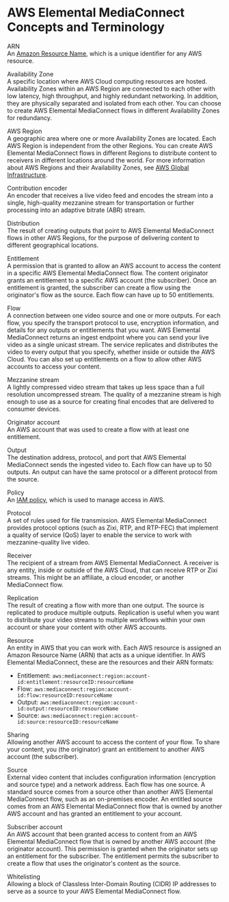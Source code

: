 # AWS Elemental MediaConnect Concepts and Terminology<a name="what-is-concepts"></a>

ARN  
An [Amazon Resource Name](https://docs.aws.amazon.com/general/latest/gr/aws-arns-and-namespaces.html), which is a unique identifier for any AWS resource\.

Availability Zone  
A specific location where AWS Cloud computing resources are hosted\. Availability Zones within an AWS Region are connected to each other with low latency, high throughput, and highly redundant networking\. In addition, they are physically separated and isolated from each other\. You can choose to create AWS Elemental MediaConnect flows in different Availability Zones for redundancy\.

AWS Region  
A geographic area where one or more Availability Zones are located\. Each AWS Region is independent from the other Regions\. You can create AWS Elemental MediaConnect flows in different Regions to distribute content to receivers in different locations around the world\. For more information about AWS Regions and their Availability Zones, see [AWS Global Infrastructure](https://aws.amazon.com/about-aws/global-infrastructure/)\.

Contribution encoder  
An encoder that receives a live video feed and encodes the stream into a single, high\-quality mezzanine stream for transportation or further processing into an adaptive bitrate \(ABR\) stream\.

Distribution  
The result of creating outputs that point to AWS Elemental MediaConnect flows in other AWS Regions, for the purpose of delivering content to different geographical locations\.

Entitlement  
A permission that is granted to allow an AWS account to access the content in a specific AWS Elemental MediaConnect flow\. The content originator grants an entitlement to a specific AWS account \(the subscriber\)\. Once an entitlement is granted, the subscriber can create a flow using the originator's flow as the source\. Each flow can have up to 50 entitlements\. 

Flow  
A connection between one video source and one or more outputs\. For each flow, you specify the transport protocol to use, encryption information, and details for any outputs or entitlements that you want\. AWS Elemental MediaConnect returns an ingest endpoint where you can send your live video as a single unicast stream\. The service replicates and distributes the video to every output that you specify, whether inside or outside the AWS Cloud\. You can also set up entitlements on a flow to allow other AWS accounts to access your content\.

Mezzanine stream  
A lightly compressed video stream that takes up less space than a full resolution uncompressed stream\. The quality of a mezzanine stream is high enough to use as a source for creating final encodes that are delivered to consumer devices\. 

Originator account  
An AWS account that was used to create a flow with at least one entitlement\.

Output  
The destination address, protocol, and port that AWS Elemental MediaConnect sends the ingested video to\. Each flow can have up to 50 outputs\. An output can have the same protocol or a different protocol from the source\.

Policy  
An [IAM policy](https://docs.aws.amazon.com/IAM/latest/UserGuide/access_policies.html), which is used to manage access in AWS\. 

Protocol  
A set of rules used for file transmission\. AWS Elemental MediaConnect provides protocol options \(such as Zixi, RTP, and RTP\-FEC\) that implement a quality of service \(QoS\) layer to enable the service to work with mezzanine\-quality live video\.

Receiver  
The recipient of a stream from AWS Elemental MediaConnect\. A receiver is any entity, inside or outside of the AWS Cloud, that can receive RTP or Zixi streams\. This might be an affiliate, a cloud encoder, or another MediaConnect flow\.

Replication  
The result of creating a flow with more than one output\. The source is replicated to produce multiple outputs\. Replication is useful when you want to distribute your video streams to multiple workflows within your own account or share your content with other AWS accounts\. 

Resource  
An entity in AWS that you can work with\. Each AWS resource is assigned an Amazon Resource Name \(ARN\) that acts as a unique identifier\. In AWS Elemental MediaConnect, these are the resources and their ARN formats:   
+ Entitlement: `aws:mediaconnect:region:account-id:entitlement:resourceID:resourceName`
+ Flow: `aws:mediaconnect:region:account-id:flow:resourceID:resourceName`
+ Output: `aws:mediaconnect:region:account-id:output:resourceID:resourceName`
+ Source: `aws:mediaconnect:region:account-id:source:resourceID:resourceName`

Sharing  
Allowing another AWS account to access the content of your flow\. To share your content, you \(the originator\) grant an entitlement to another AWS account \(the subscriber\)\.

Source  
External video content that includes configuration information \(encryption and source type\) and a network address\. Each flow has one source\. A standard source comes from a source other than another AWS Elemental MediaConnect flow, such as an on\-premises encoder\. An entitled source comes from an AWS Elemental MediaConnect flow that is owned by another AWS account and has granted an entitlement to your account\.

Subscriber account  
An AWS account that been granted access to content from an AWS Elemental MediaConnect flow that is owned by another AWS account \(the originator account\)\. This permission is granted when the originator sets up an entitlement for the subscriber\. The entitlement permits the subscriber to create a flow that uses the originator's content as the source\.

Whitelisting  
Allowing a block of Classless Inter\-Domain Routing \(CIDR\) IP addresses to serve as a source to your AWS Elemental MediaConnect flow\.